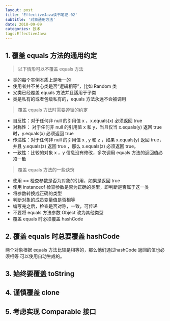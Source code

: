 ```yaml
---
layout: post
title: 'EffectiveJava读书笔记-02'
subtitle: '对象通用方法'
date: 2018-09-09
categories: 技术
tags:EffectiveJava
---
```

## 1. 覆盖 equals 方法的通用约定
> 以下情形可以不覆盖 equals 方法
* 类的每个实例本质上是唯一的
* 使用者并不关心类是否“逻辑相等”，比如 Random 类
* 父类已经覆盖 equals 方法并且适用于子类
* 类是私有的或者包级私有的，equals 方法永远不会被调用
> 覆盖 equals 方法时需要遵循的约定
* 自反性：对于任何非 null 的引用值 x ，x.equals(x) 必须返回 true
* 对称性： 对于任何非 null 的引用值 x 和 y，当且仅当 x.equals(y) 返回 true 时，y.equals(x) 必须返回 true
* 传递性：对于任何非 null 的引用值 x , y 和 z ，如果 x.equals(y) 返回 true，并且 y.equals(z) 返回 true ，那么 x.equals(z) 必须返回 true。
* 一致性：比较的对象 x ，y 信息没有修改，多次调用 equals 方法的返回值必须一致
> 覆盖 equals 方法的一些诀窍
* 使用 == 检查参数是否为对象的引用，如果是返回 true
* 使用 instanceof 检查参数是否为正确的类型，即判断是否属于这一类
* 将参数转换成正确的类型
* 判断对象的成员变量值是否相等
* 编写完之后，检查是否对称，一致，可传递
* 不要将 equals 方法参数 Object 改为其他类型
* 覆盖 equals 时必须覆盖 hashCode
## 2. 覆盖 equals 时总要覆盖 hashCode
两个对象根据 equals 方法比较是相等的，那么他们通过hashCode 返回的值也必须相等
可以使用自动生成的。
## 3. 始终要覆盖 toString
## 4. 谨慎覆盖 clone
## 5. 考虑实现 Comparable 接口

